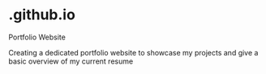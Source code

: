 # .github.io
Portfolio Website

Creating a dedicated portfolio website to showcase my projects and give a basic overview of my current resume 
